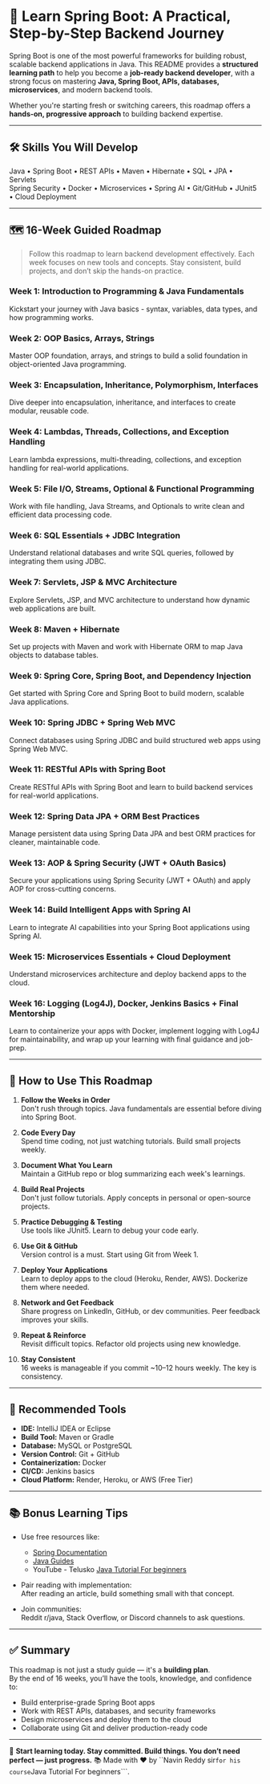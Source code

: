 # 🧠 Learn Spring Boot: A Practical, Step-by-Step Backend Journey

Spring Boot is one of the most powerful frameworks for building robust, scalable backend applications in Java. This README provides a **structured learning path** to help you become a **job-ready backend developer**, with a strong focus on mastering **Java, Spring Boot, APIs, databases, microservices**, and modern backend tools.

Whether you're starting fresh or switching careers, this roadmap offers a **hands-on, progressive approach** to building backend expertise.

---

## 🛠 Skills You Will Develop

Java • Spring Boot • REST APIs • Maven • Hibernate • SQL • JPA • Servlets  
Spring Security • Docker • Microservices • Spring AI • Git/GitHub • JUnit5 • Cloud Deployment

---

## 🗺 16-Week Guided Roadmap

> Follow this roadmap to learn backend development effectively. Each week focuses on new tools and concepts. Stay consistent, build projects, and don’t skip the hands-on practice.

### Week 1: Introduction to Programming & Java Fundamentals
Kickstart your journey with Java basics - syntax, variables, data types, and how programming works.

### Week 2: OOP Basics, Arrays, Strings  
Master OOP foundation, arrays, and strings to build a solid foundation in object-oriented Java programming.

### Week 3: Encapsulation, Inheritance, Polymorphism, Interfaces  
Dive deeper into encapsulation, inheritance, and interfaces to create modular, reusable code.

### Week 4: Lambdas, Threads, Collections, and Exception Handling  
Learn lambda expressions, multi-threading, collections, and exception handling for real-world applications.

### Week 5: File I/O, Streams, Optional & Functional Programming  
Work with file handling, Java Streams, and Optionals to write clean and efficient data processing code.

### Week 6: SQL Essentials + JDBC Integration  
Understand relational databases and write SQL queries, followed by integrating them using JDBC.

### Week 7: Servlets, JSP & MVC Architecture  
Explore Servlets, JSP, and MVC architecture to understand how dynamic web applications are built.

### Week 8: Maven + Hibernate  
Set up projects with Maven and work with Hibernate ORM to map Java objects to database tables.

### Week 9: Spring Core, Spring Boot, and Dependency Injection  
Get started with Spring Core and Spring Boot to build modern, scalable Java applications.

### Week 10: Spring JDBC + Spring Web MVC  
Connect databases using Spring JDBC and build structured web apps using Spring Web MVC.

### Week 11: RESTful APIs with Spring Boot  
Create RESTful APIs with Spring Boot and learn to build backend services for real-world applications.

### Week 12: Spring Data JPA + ORM Best Practices  
Manage persistent data using Spring Data JPA and best ORM practices for cleaner, maintainable code.

### Week 13: AOP & Spring Security (JWT + OAuth Basics)  
Secure your applications using Spring Security (JWT + OAuth) and apply AOP for cross-cutting concerns.

### Week 14: Build Intelligent Apps with Spring AI  
Learn to integrate AI capabilities into your Spring Boot applications using Spring AI.

### Week 15: Microservices Essentials + Cloud Deployment  
Understand microservices architecture and deploy backend apps to the cloud.

### Week 16: Logging (Log4J), Docker, Jenkins Basics + Final Mentorship  
Learn to containerize your apps with Docker, implement logging with Log4J for maintainability, and wrap up your learning with final guidance and job-prep.

---

## 🧩 How to Use This Roadmap

1. **Follow the Weeks in Order**  
   Don't rush through topics. Java fundamentals are essential before diving into Spring Boot.

2. **Code Every Day**  
   Spend time coding, not just watching tutorials. Build small projects weekly.

3. **Document What You Learn**  
   Maintain a GitHub repo or blog summarizing each week's learnings.

4. **Build Real Projects**  
   Don't just follow tutorials. Apply concepts in personal or open-source projects.

5. **Practice Debugging & Testing**  
   Use tools like JUnit5. Learn to debug your code early.

6. **Use Git & GitHub**  
   Version control is a must. Start using Git from Week 1.

7. **Deploy Your Applications**  
   Learn to deploy apps to the cloud (Heroku, Render, AWS). Dockerize them where needed.

8. **Network and Get Feedback**  
   Share progress on LinkedIn, GitHub, or dev communities. Peer feedback improves your skills.

9. **Repeat & Reinforce**  
   Revisit difficult topics. Refactor old projects using new knowledge.

10. **Stay Consistent**  
   16 weeks is manageable if you commit ~10–12 hours weekly. The key is consistency.

---

## 🧰 Recommended Tools

- **IDE:** IntelliJ IDEA or Eclipse  
- **Build Tool:** Maven or Gradle  
- **Database:** MySQL or PostgreSQL  
- **Version Control:** Git + GitHub  
- **Containerization:** Docker  
- **CI/CD:** Jenkins basics  
- **Cloud Platform:** Render, Heroku, or AWS (Free Tier)

---

## 📚 Bonus Learning Tips

- Use free resources like:  
  - [Spring Documentation](https://docs.spring.io/spring-boot/docs/current/reference/htmlsingle/)  
  - [Java Guides](https://www.javaguides.net/)  
  - YouTube - Telusko [Java Tutorial For beginners](https://youtube.com/playlist?list=PLsyeobzWxl7pe_IiTfNyr55kwJPWbgxB5&feature=shared)

- Pair reading with implementation:  
  After reading an article, build something small with that concept.

- Join communities:  
  Reddit r/java, Stack Overflow, or Discord channels to ask questions.

---

## ✅ Summary

This roadmap is not just a study guide — it's a **building plan**.  
By the end of 16 weeks, you’ll have the tools, knowledge, and confidence to:

- Build enterprise-grade Spring Boot apps  
- Work with REST APIs, databases, and security frameworks  
- Design microservices and deploy them to the cloud  
- Collaborate using Git and deliver production-ready code

---

📌 **Start learning today. Stay committed. Build things. You don’t need perfect — just progress.**
📚 Made with ❤️ by ``Navin Reddy sir``` for his course ```Java Tutorial For beginners```.
